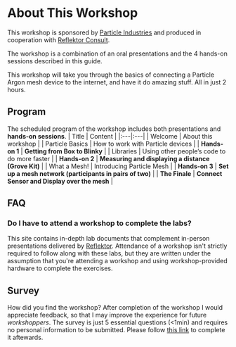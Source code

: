 # About This Workshop
This workshop is sponsored by [Particle Industries](https:www.particle.io) and produced in cooperation with [Reflektor Consult](https://reflektor.dk). 

The workshop is a combination of an oral presentations and the 4 hands-on sessions described in this guide.

This workshop will take you through the basics of connecting a Particle Argon mesh device to the internet, and have it do amazing stuff. All in just 2 hours.


## Program
The scheduled program of the workshop includes both presentations and **hands-on sessions**.
| Title | Content |
|:---|:---|
| Welcome 		    | About this workshop |
| Particle Basics   | How to work with Particle devices |
| **Hands-on 1**    | **Getting from Box to Blinky** |
| Libraries		    | Using other people’s code to do more faster |
| **Hands-on 2**	| **Measuring and displaying a distance (Grove Kit)** |
| What a Mesh!	    | Introducing Particle Mesh |
| **Hands-on 3**    | **Set up a mesh network (participants in pairs of two)** |
| **The Finale**      | **Connect Sensor and Display over the mesh** |

## FAQ

### Do I have to attend a workshop to complete the labs?
This site contains in-depth lab documents that complement in-person presentations delivered by [Reflektor](https://www.reflektor.dk). Attendance of a workshop isn't strictly required to follow along with these labs, but they are written under the assumption that you're attending a workshop and using workshop-provided hardware to complete the exercises.

## Survey
How did you find the workshop? After completion of the workshop I would appreciate feedback, so that I may improve the experience for future *workshoppers*. The survey is just 5 essential questions (<1min) and requires no personal information to be submitted. Please follow [this link](https://goo.gl/forms/jQFWiEgWw7WCjIXM2) to complete it aftewards.
